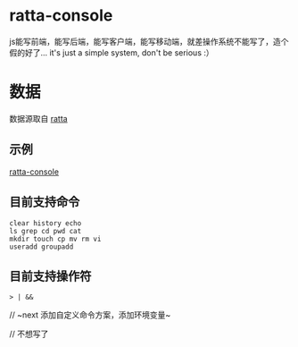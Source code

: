 # ratta-console
js能写前端，能写后端，能写客户端，能写移动端，就差操作系统不能写了，造个假的好了...
it's just a simple system, don't be serious  :）

# 数据
数据源取自 [ratta](https://www.github.com/stupppid/ratta)

## 示例
[ratta-console](https://stupppid.github.io/dist/zh/#ratta-console)

## 目前支持命令
```
clear history echo 
ls grep cd pwd cat 
mkdir touch cp mv rm vi 
useradd groupadd
```
## 目前支持操作符
```
> | &&
```

// ~next 添加自定义命令方案，添加环境变量~

// 不想写了
